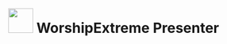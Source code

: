 <h1><img src="https://raw.githubusercontent.com/mhancoc7/worship-extreme-presenter/main/worship-extreme-logo.png" height="50" /> WorshipExtreme Presenter</h1>

